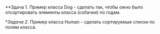 **Здача 1.
Пример класса Dog - сделать так, чтобы ожно было отсортировать 
элементы класса (собачки) по годам.

**Задача 2.*
Пример класса Human - сделать сортируемые списки по полям класса.









